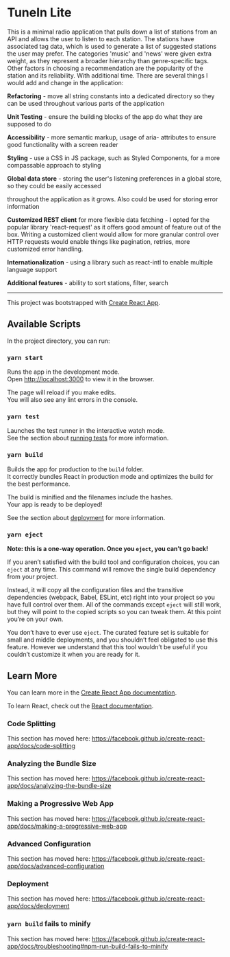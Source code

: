 # TuneIn Lite

This is a minimal radio application that pulls down a list of stations from an API and allows the user to listen to each station. The stations have associated tag data, which is used to generate a list of suggested stations the user may prefer. The categories 'music' and 'news' were given extra weight, as they represent a broader hierarchy than genre-specific tags. Other factors in choosing a recommendation are the popularity of the station and its reliability. With additional time. There are several things I would add and change in the application:

**Refactoring** - move all string constants into a dedicated directory so they can be used throughout various parts of the application

**Unit Testing** - ensure the building blocks of the app do what they are supposed to do

**Accessibility** - more semantic markup, usage of aria- attributes to ensure good functionality with a screen reader

**Styling** - use a CSS in JS package, such as Styled Components, for a more compassable approach to styling

**Global data store** - storing the user's listening preferences in a global store, so they could be easily accessed

throughout the application as it grows. Also could be used for storing error information

**Customized REST client** for more flexible data fetching - I opted for the popular library 'react-request' as it offers good amount of feature out of the box. Writing a customized client would allow for more granular control over HTTP requests would enable things like pagination, retries, more customized error handling.

**Internationalization** - using a library such as react-intl to enable multiple language support

**Additional features** - ability to sort stations, filter, search



--------------------------------------------------------------------------------------------------

This project was bootstrapped with [Create React App](https://github.com/facebook/create-react-app).

## Available Scripts

In the project directory, you can run:

### `yarn start`

Runs the app in the development mode.<br />
Open [http://localhost:3000](http://localhost:3000) to view it in the browser.

The page will reload if you make edits.<br />
You will also see any lint errors in the console.

### `yarn test`

Launches the test runner in the interactive watch mode.<br />
See the section about [running tests](https://facebook.github.io/create-react-app/docs/running-tests) for more information.

### `yarn build`

Builds the app for production to the `build` folder.<br />
It correctly bundles React in production mode and optimizes the build for the best performance.

The build is minified and the filenames include the hashes.<br />
Your app is ready to be deployed!

See the section about [deployment](https://facebook.github.io/create-react-app/docs/deployment) for more information.

### `yarn eject`

**Note: this is a one-way operation. Once you `eject`, you can’t go back!**

If you aren’t satisfied with the build tool and configuration choices, you can `eject` at any time. This command will remove the single build dependency from your project.

Instead, it will copy all the configuration files and the transitive dependencies (webpack, Babel, ESLint, etc) right into your project so you have full control over them. All of the commands except `eject` will still work, but they will point to the copied scripts so you can tweak them. At this point you’re on your own.

You don’t have to ever use `eject`. The curated feature set is suitable for small and middle deployments, and you shouldn’t feel obligated to use this feature. However we understand that this tool wouldn’t be useful if you couldn’t customize it when you are ready for it.

## Learn More

You can learn more in the [Create React App documentation](https://facebook.github.io/create-react-app/docs/getting-started).

To learn React, check out the [React documentation](https://reactjs.org/).

### Code Splitting

This section has moved here: https://facebook.github.io/create-react-app/docs/code-splitting

### Analyzing the Bundle Size

This section has moved here: https://facebook.github.io/create-react-app/docs/analyzing-the-bundle-size

### Making a Progressive Web App

This section has moved here: https://facebook.github.io/create-react-app/docs/making-a-progressive-web-app

### Advanced Configuration

This section has moved here: https://facebook.github.io/create-react-app/docs/advanced-configuration

### Deployment

This section has moved here: https://facebook.github.io/create-react-app/docs/deployment

### `yarn build` fails to minify

This section has moved here: https://facebook.github.io/create-react-app/docs/troubleshooting#npm-run-build-fails-to-minify
